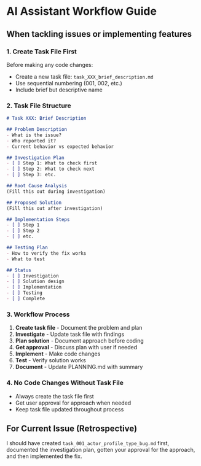 # AI Assistant Workflow Guide

## When tackling issues or implementing features

### 1. Create Task File First
Before making any code changes:
- Create a new task file: `task_XXX_brief_description.md`
- Use sequential numbering (001, 002, etc.)
- Include brief but descriptive name

### 2. Task File Structure
```markdown
# Task XXX: Brief Description

## Problem Description
- What is the issue?
- Who reported it?
- Current behavior vs expected behavior

## Investigation Plan
- [ ] Step 1: What to check first
- [ ] Step 2: What to check next
- [ ] Step 3: etc.

## Root Cause Analysis
(Fill this out during investigation)

## Proposed Solution
(Fill this out after investigation)

## Implementation Steps
- [ ] Step 1
- [ ] Step 2
- [ ] etc.

## Testing Plan
- How to verify the fix works
- What to test

## Status
- [ ] Investigation
- [ ] Solution design
- [ ] Implementation
- [ ] Testing
- [ ] Complete
```

### 3. Workflow Process
1. **Create task file** - Document the problem and plan
2. **Investigate** - Update task file with findings
3. **Plan solution** - Document approach before coding
4. **Get approval** - Discuss plan with user if needed
5. **Implement** - Make code changes
6. **Test** - Verify solution works
7. **Document** - Update PLANNING.md with summary

### 4. No Code Changes Without Task File
- Always create the task file first
- Get user approval for approach when needed
- Keep task file updated throughout process

## For Current Issue (Retrospective)
I should have created `task_001_actor_profile_type_bug.md` first, documented the investigation plan, gotten your approval for the approach, and then implemented the fix.
